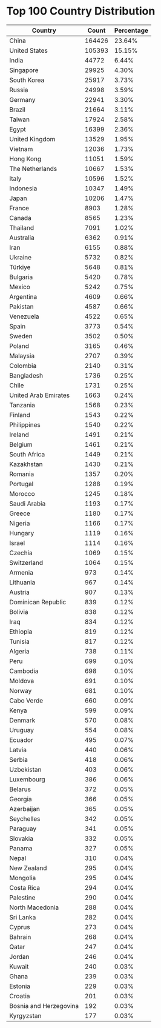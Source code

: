 # Top 100 Country Distribution
| Country | Count | Percentage |
|----|----|----|
| China | 164426 | 23.64% |
| United States | 105393 | 15.15% |
| India | 44772 | 6.44% |
| Singapore | 29925 | 4.30% |
| South Korea | 25917 | 3.73% |
| Russia | 24998 | 3.59% |
| Germany | 22941 | 3.30% |
| Brazil | 21664 | 3.11% |
| Taiwan | 17924 | 2.58% |
| Egypt | 16399 | 2.36% |
| United Kingdom | 13529 | 1.95% |
| Vietnam | 12036 | 1.73% |
| Hong Kong | 11051 | 1.59% |
| The Netherlands | 10667 | 1.53% |
| Italy | 10596 | 1.52% |
| Indonesia | 10347 | 1.49% |
| Japan | 10206 | 1.47% |
| France | 8903 | 1.28% |
| Canada | 8565 | 1.23% |
| Thailand | 7091 | 1.02% |
| Australia | 6362 | 0.91% |
| Iran | 6155 | 0.88% |
| Ukraine | 5732 | 0.82% |
| Türkiye | 5648 | 0.81% |
| Bulgaria | 5420 | 0.78% |
| Mexico | 5242 | 0.75% |
| Argentina | 4609 | 0.66% |
| Pakistan | 4587 | 0.66% |
| Venezuela | 4522 | 0.65% |
| Spain | 3773 | 0.54% |
| Sweden | 3502 | 0.50% |
| Poland | 3165 | 0.46% |
| Malaysia | 2707 | 0.39% |
| Colombia | 2140 | 0.31% |
| Bangladesh | 1736 | 0.25% |
| Chile | 1731 | 0.25% |
| United Arab Emirates | 1663 | 0.24% |
| Tanzania | 1568 | 0.23% |
| Finland | 1543 | 0.22% |
| Philippines | 1540 | 0.22% |
| Ireland | 1491 | 0.21% |
| Belgium | 1461 | 0.21% |
| South Africa | 1449 | 0.21% |
| Kazakhstan | 1430 | 0.21% |
| Romania | 1357 | 0.20% |
| Portugal | 1288 | 0.19% |
| Morocco | 1245 | 0.18% |
| Saudi Arabia | 1193 | 0.17% |
| Greece | 1180 | 0.17% |
| Nigeria | 1166 | 0.17% |
| Hungary | 1119 | 0.16% |
| Israel | 1114 | 0.16% |
| Czechia | 1069 | 0.15% |
| Switzerland | 1064 | 0.15% |
| Armenia | 973 | 0.14% |
| Lithuania | 967 | 0.14% |
| Austria | 907 | 0.13% |
| Dominican Republic | 839 | 0.12% |
| Bolivia | 838 | 0.12% |
| Iraq | 834 | 0.12% |
| Ethiopia | 819 | 0.12% |
| Tunisia | 817 | 0.12% |
| Algeria | 738 | 0.11% |
| Peru | 699 | 0.10% |
| Cambodia | 698 | 0.10% |
| Moldova | 691 | 0.10% |
| Norway | 681 | 0.10% |
| Cabo Verde | 660 | 0.09% |
| Kenya | 599 | 0.09% |
| Denmark | 570 | 0.08% |
| Uruguay | 554 | 0.08% |
| Ecuador | 495 | 0.07% |
| Latvia | 440 | 0.06% |
| Serbia | 418 | 0.06% |
| Uzbekistan | 403 | 0.06% |
| Luxembourg | 386 | 0.06% |
| Belarus | 372 | 0.05% |
| Georgia | 366 | 0.05% |
| Azerbaijan | 365 | 0.05% |
| Seychelles | 342 | 0.05% |
| Paraguay | 341 | 0.05% |
| Slovakia | 332 | 0.05% |
| Panama | 327 | 0.05% |
| Nepal | 310 | 0.04% |
| New Zealand | 295 | 0.04% |
| Mongolia | 295 | 0.04% |
| Costa Rica | 294 | 0.04% |
| Palestine | 290 | 0.04% |
| North Macedonia | 288 | 0.04% |
| Sri Lanka | 282 | 0.04% |
| Cyprus | 273 | 0.04% |
| Bahrain | 268 | 0.04% |
| Qatar | 247 | 0.04% |
| Jordan | 246 | 0.04% |
| Kuwait | 240 | 0.03% |
| Ghana | 239 | 0.03% |
| Estonia | 229 | 0.03% |
| Croatia | 201 | 0.03% |
| Bosnia and Herzegovina | 192 | 0.03% |
| Kyrgyzstan | 177 | 0.03% |

